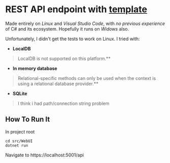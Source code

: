 # REST API endpoint with [template](https://github.com/jasontaylordev/CleanArchitecture)

Made entirely on *Linux* and *Visual Studio Code*, with
*no previous experience* of C# and its ecosystem. Hopefully it runs on
*Widows* also.

Unfortunately, I didn't get the tests to work on Linux. I tried with:
- **LocalDB**
> LocalDB is not supported on this platform.**
- **In memory database**
> Relational-specific methods can only be used when the context is using a relational database provider.**
- **SQLite**
> I think i had path/connection string problem

## How To Run It

In project root

```
cd src/WebUI
dotnet run
```

Navigate to https://localhost:5001/api
